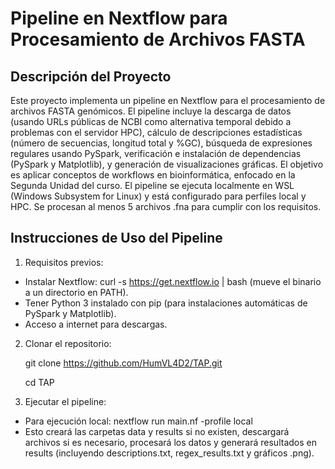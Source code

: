 # Pipeline en Nextflow para Procesamiento de Archivos FASTA

## Descripción del Proyecto
Este proyecto implementa un pipeline en Nextflow para el procesamiento de archivos FASTA genómicos. El pipeline incluye la descarga de datos (usando URLs públicas de NCBI como alternativa temporal debido a problemas con el servidor HPC), cálculo de descripciones estadísticas (número de secuencias, longitud total y %GC), búsqueda de expresiones regulares usando PySpark, verificación e instalación de dependencias (PySpark y Matplotlib), y generación de visualizaciones gráficas. El objetivo es aplicar conceptos de workflows en bioinformática, enfocado en la Segunda Unidad del curso.
El pipeline se ejecuta localmente en WSL (Windows Subsystem for Linux) y está configurado para perfiles local y HPC. Se procesan al menos 5 archivos .fna para cumplir con los requisitos.

## Instrucciones de Uso del Pipeline
1. Requisitos previos:
* Instalar Nextflow: curl -s https://get.nextflow.io | bash (mueve el binario a un directorio en PATH).
* Tener Python 3 instalado con pip (para instalaciones automáticas de PySpark y Matplotlib).
* Acceso a internet para descargas.
2. Clonar el repositorio:
  
    git clone https://github.com/HumVL4D2/TAP.git
  
    cd TAP
3. Ejecutar el pipeline:
* Para ejecución local: nextflow run main.nf -profile local
* Esto creará las carpetas data y results si no existen, descargará archivos si es necesario, procesará los datos y generará resultados en results (incluyendo descriptions.txt, regex_results.txt y gráficos .png).
